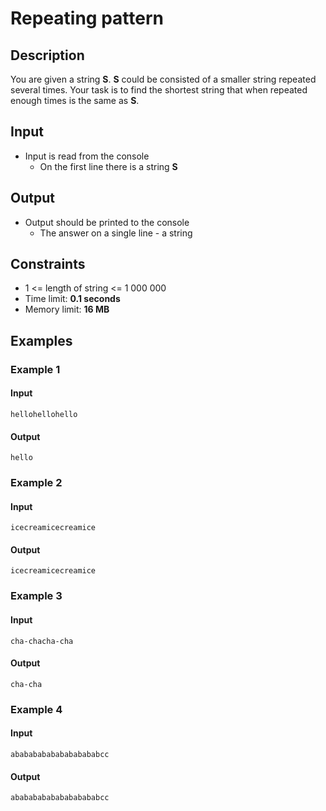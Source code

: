 # Repeating pattern

## Description

You are given a string **S**. **S** could be consisted of a smaller string repeated several times. Your task is to find the shortest string that when repeated enough times is the same as **S**.

## Input
* Input is read from the console
  * On the first line there is a string **S**

## Output
* Output should be printed to the console
  * The answer on a single line - a string

## Constraints
* 1 <= length of string <= 1 000 000
* Time limit: **0.1 seconds**
* Memory limit: **16 MB**

## Examples

### Example 1

#### Input
```
hellohellohello
```

#### Output
```
hello
```

### Example 2

#### Input
```
icecreamicecreamice
```

#### Output
```
icecreamicecreamice
```

### Example 3

#### Input
```
cha-chacha-cha
```

#### Output
```
cha-cha
```

### Example 4

#### Input
```
ababababababababababcc
```

#### Output
```
ababababababababababcc
```
